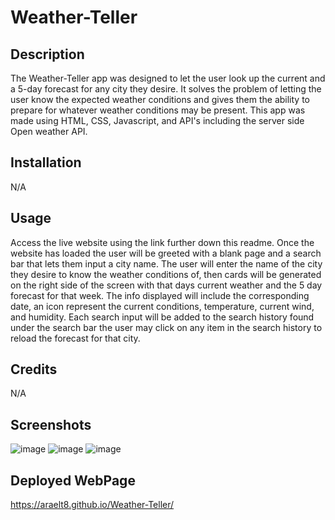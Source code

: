 # Weather-Teller

## Description

The Weather-Teller app was designed to let the user look up the current and a 5-day forecast for any city they desire. It solves the problem of letting the user know the expected weather conditions and gives them the ability to prepare for whatever weather conditions may be present. This app was made using HTML, CSS, Javascript, and API's including the server side Open weather API.

## Installation

N/A

## Usage

Access the live website using the link further down this readme. Once the website has loaded the user will be greeted with a blank page and a search bar that lets them input a city name. The user will enter the name of the city they desire to know the weather conditions of, then cards will be generated on the right side of the screen with that days current weather and the 5 day forecast for that week. The info displayed will include the corresponding date, an icon represent the current conditions, temperature, current wind, and humidity. Each search input will be added to the search history found under the search bar the user may click on any item in the search history to reload the forecast for that city.

## Credits

N/A

## Screenshots

![image](https://user-images.githubusercontent.com/60860293/234989856-30f83e54-3e19-47ee-8337-49cb7d5ee9f3.png)
![image](https://user-images.githubusercontent.com/60860293/234990061-5e6b05f1-e4ef-4388-8a5a-740683b3d838.png)
![image](https://user-images.githubusercontent.com/60860293/234990158-8eef8b63-d90d-475a-925a-32e9ff7dc5a5.png)

## Deployed WebPage

https://araelt8.github.io/Weather-Teller/
